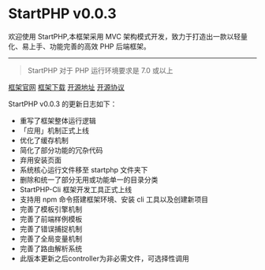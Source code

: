 # StartPHP v0.0.3

欢迎使用 StartPHP,本框架采用 MVC 架构模式开发，致力于打造出一款以轻量化、易上手、功能完善的高效 PHP 后端框架。

---

> StartPHP 对于 PHP 运行环境要求是 7.0 或以上

[框架官网](https://startphp.catcatalpa.com)
[框架下载](https://startphp.catcatalpa.com/download)
[开源地址](https://github.com/catcatalpa/startphp)
[开源协议](https://github.com/catcatalpa/StartPHP/blob/master/LICENSE)

StartPHP v0.0.3 的更新日志如下：

- 重写了框架整体运行逻辑
- 「应用」机制正式上线
- 优化了缓存机制
- 简化了部分功能的冗杂代码
- 弃用安装页面
- 系统核心运行文件移至 startphp 文件夹下
- 删除和统一了部分无用或功能单一的目录分类
- StartPHP-Cli 框架开发工具正式上线
- 支持用 npm 命令搭建框架环境、安装 cli 工具以及创建新项目
- 完善了模板引擎机制
- 完善了前端样例模板
- 完善了错误捕捉机制
- 完善了全局变量机制
- 完善了路由解析系统
- 此版本更新之后controller为非必需文件，可选择性调用
